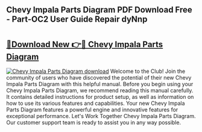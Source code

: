 ## Chevy Impala Parts Diagram PDF Download Free - Part-OC2 User Guide Repair dyNnp

# <h2><a href="http://dfnzzpk.blite.top/?on=Chevy+Impala+Parts+Diagram">🔗Download New 👉🔴 Chevy Impala Parts Diagram</a></h2>

[![Chevy Impala Parts Diagram download](https://i.imgur.com/lujVjoI.png)](http://dfnzzpk.blite.top/?on=Chevy+Impala+Parts+Diagram)
Welcome to the Club! Join the community of users who have discovered the potential of their new Chevy Impala Parts Diagram with this helpful manual. Before you begin using your Chevy Impala Parts Diagram, we recommend reading this manual carefully. It contains detailed instructions for product setup, as well as information on how to use its various features and capabilities. Your new Chevy Impala Parts Diagram features a powerful engine and innovative features for exceptional performance. Let's Work Together Chevy Impala Parts Diagram. Our customer support team is ready to assist you in any way possible.
